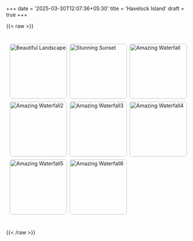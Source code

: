 +++
date = '2025-03-30T12:07:36+05:30'
title = 'Havelock Island'
draft = true
+++

{{< raw >}}
<div class="gallery-container">
    <div class="gallery-grid">
        <img src="/images/01-02-2025.jpeg" alt="Beautiful Landscape">
        <img src="/images/01-02-2025.jpeg" alt="Stunning Sunset">
        <img src="/images/02-02-2025.jpeg" alt="Amazing Waterfall">
        <img src="/images/02-02-2025.jpeg" alt="Amazing Waterfall2">
        <img src="/images/02-02-2025.jpeg" alt="Amazing Waterfall3">
        <img src="/images/01-02-2025.jpeg" alt="Amazing Waterfall4">
        <img src="/images/01-02-2025.jpeg" alt="Amazing Waterfall5">
        <img src="/images/02-02-2025.jpeg" alt="Amazing Waterfall6">
        <div class="extra-images"></div>
    </div>
</div>

<div id="lightbox" class="lightbox hidden">
    <span class="close-btn">&times;</span>
    <div class="lightbox-content">
        <div class="lightbox-img-container">
            <img id="lightbox-img" src="" alt="Preview">
        </div>
        <div class="lightbox-description" id="img-description"></div>
    </div>
    <div class="lightbox-thumbs" id="thumbnail-container"></div>
    <button class="nav-btn prev-btn" id="prev-btn">&#10094;</button>
    <button class="nav-btn next-btn" id="next-btn">&#10095;</button>
</div>

<style>
/* Gallery */
.gallery-container {
    max-width: 800px;
    margin: 30px auto;
    padding: 10px;
}
.gallery-grid {
    display: grid;
    grid-template-columns: repeat(3, 1fr);
    gap: 8px;
}
.gallery-grid img {
    width: 100%;
    height: 150px;
    object-fit: cover;
    border-radius: 5px;
    cursor: pointer;
}
.extra-images {
    display: none;
    align-items: center;
    justify-content: center;
    background-color: #000;
    color: #fff;
    font-size: 18px;
    cursor: pointer;
    border-radius: 5px;
    height: 150px;
}

/* Lightbox */
.lightbox {
    position: fixed;
    top: 0;
    left: 0;
    width: 100%;
    height: 100%;
    background: rgba(0, 0, 0, 0.9);
    z-index: 1000;
    display: flex;
    flex-direction: column;
    align-items: center;
    justify-content: center;
}
.lightbox.hidden { display: none; }
.lightbox-content {
    display: flex;
    max-width: 90%;
    max-height: 80%;
    background: #fff;
    border-radius: 8px;
    overflow: hidden;
}
.lightbox-img-container {
    flex: 3;
    display: flex;
    align-items: center;
    justify-content: center;
    background-color: #000;
}
#lightbox-img {
    max-width: 100%;
    max-height: 100%;
    min-height: 100px;
    min-width: 100px;
    cursor: zoom-in;
    transition: transform 0.2s;
}
.lightbox-description {
    flex: 1;
    padding: 20px;
    background-color: #f4f4f4;
}

/* Navigation */
.lightbox-thumbs {
    display: flex;
    gap: 5px;
    margin-top: 10px;
}
.thumb-img {
    width: 60px;
    height: 40px;
    object-fit: cover;
    cursor: pointer;
    border: 2px solid transparent;
    border-radius: 4px;
}
.thumb-img.active { border-color: #fff; }
.nav-btn {
    position: absolute;
    top: 50%;
    background: none;
    color: #fff;
    border: none;
    cursor: pointer;
    font-size: 30px;
    padding: 10px;
}
.prev-btn { left: 10px; }
.next-btn { right: 10px; }
.close-btn {
    position: absolute;
    top: 10px;
    right: 20px;
    font-size: 30px;
    color: #fff;
    cursor: pointer;
}
</style>

<script>
// DOM elements
const galleryGrid = document.querySelector(".gallery-grid");
const extraImagesEl = document.querySelector(".extra-images");
const lightbox = document.getElementById("lightbox");
const lightboxImg = document.getElementById("lightbox-img");
const description = document.getElementById("img-description");
const thumbContainer = document.getElementById("thumbnail-container");
const prevBtn = document.getElementById("prev-btn");
const nextBtn = document.getElementById("next-btn");
const closeBtn = document.querySelector(".close-btn");
let currentIndex = 0;
let images = [];

// Initialize gallery
function init() {
    // Get all images
    const allImages = galleryGrid.querySelectorAll("img");
    
    // Create image data array
    images = Array.from(allImages).map(img => ({
        src: img.src,
        description: img.alt
    }));
    const MAX_IMG_PREVIEWS = 2;
    // If we have more than 3 images, hide the extras
    if (allImages.length > MAX_IMG_PREVIEWS) {
        // Hide images beyond the first 3
        allImages.forEach((img, index) => {
            if (index >= MAX_IMG_PREVIEWS) {
                img.style.display = "none";
            }
        });
        
        // Calculate number of hidden images
        const hiddenCount = allImages.length - 3;
        
        // Update and show the extra images indicator
        extraImagesEl.textContent = "+" + hiddenCount;
        extraImagesEl.style.display = "flex";
        
        // Add click handler for the extra images element
        extraImagesEl.addEventListener("click", () => openLightbox(3));
    } else {
        // Hide the extra images indicator if we have 3 or fewer images
        extraImagesEl.style.display = "none";
    }
    
    // Add click handlers for visible gallery images
    allImages.forEach((img, index) => {
        if (index < 3) {
            img.addEventListener("click", () => openLightbox(index));
        }
    });
    
    // Add navigation handlers
    prevBtn.addEventListener("click", () => navigate(-1));
    nextBtn.addEventListener("click", () => navigate(1));
    closeBtn.addEventListener("click", closeLightbox);
    lightboxImg.addEventListener("click", toggleZoom);
    
    // Create thumbnails
    createThumbnails();
}

function openLightbox(index) {
    currentIndex = index;
    updateLightbox();
    lightbox.classList.remove("hidden");
    document.addEventListener("keydown", handleKeyPress);
}

function updateLightbox() {
    lightboxImg.src = images[currentIndex].src;
    description.textContent = images[currentIndex].description;
    
    // Update active thumbnail
    document.querySelectorAll(".thumb-img").forEach((thumb, i) => {
        thumb.classList.toggle("active", i === currentIndex);
    });
}

function createThumbnails() {
    thumbContainer.innerHTML = "";
    images.forEach((img, i) => {
        const thumb = document.createElement("img");
        thumb.src = img.src;
        thumb.className = "thumb-img" + (i === currentIndex ? " active" : "");
        thumb.addEventListener("click", () => openLightbox(i));
        thumbContainer.appendChild(thumb);
    });
}

function navigate(direction) {
    currentIndex = (currentIndex + direction + images.length) % images.length;
    updateLightbox();
}

function closeLightbox() {
    lightbox.classList.add("hidden");
    lightboxImg.style.transform = "scale(1)";
    document.removeEventListener("keydown", handleKeyPress);
}

function toggleZoom() {
    lightboxImg.style.transform = lightboxImg.style.transform === "scale(1.5)" ? "scale(1)" : "scale(1.5)";
}

function handleKeyPress(e) {
    if (e.key === "Escape") closeLightbox();
    else if (e.key === "ArrowLeft") navigate(-1);
    else if (e.key === "ArrowRight") navigate(1);
}
lightbox.addEventListener("click", function(e) {
    // Close only if clicking directly on the lightbox background
    // (not on the lightbox content, navigation buttons, or thumbnails)
    if (e.target === lightbox) {
        closeLightbox();
    }
});

// Initialize the gallery when DOM is ready
document.addEventListener("DOMContentLoaded", init);
</script>
{{< /raw >}}